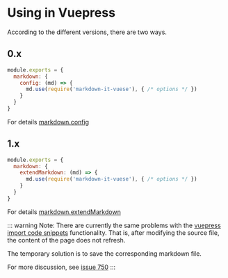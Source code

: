 # Using in Vuepress

According to the different versions, there are two ways.

## 0.x

```js
module.exports = {
  markdown: {
    config: (md) => {
      md.use(require('markdown-it-vuese'), { /* options */ })
    }
  }
}
```

For details [markdown.config](https://v0.vuepress.vuejs.org/config/#markdown-config)

## 1.x

```js
module.exports = {
  markdown: {
    extendMarkdown: (md) => {
      md.use(require('markdown-it-vuese'), { /* options */ })
    }
  }
}
```

For details [markdown.extendMarkdown](https://vuepress.vuejs.org/config/#markdown-extendmarkdown)

::: warning
Note: There are currently the same problems with the [vuepress import code snippets](https://vuepress.vuejs.org/guide/markdown.html#import-code-snippets) functionality. That is, after modifying the source file, the content of the page does not refresh.

The temporary solution is to save the corresponding markdown file.

For more discussion, see [issue 750](https://github.com/vuejs/vuepress/issues/750)
:::
